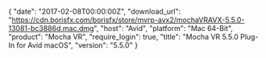 {
  "date": "2017-02-08T00:00:00Z",
  "download_url": "https://cdn.borisfx.com/borisfx/store/mvrp-avx2/mochaVRAVX-5.5.0-13081-bc3886d.mac.dmg",
  "host": "Avid",
  "platform": "Mac 64-Bit",
  "product": "Mocha VR",
  "require_login": true,
  "title": "Mocha VR 5.5.0 Plug-In for Avid macOS",
  "version": "5.5.0"
}
